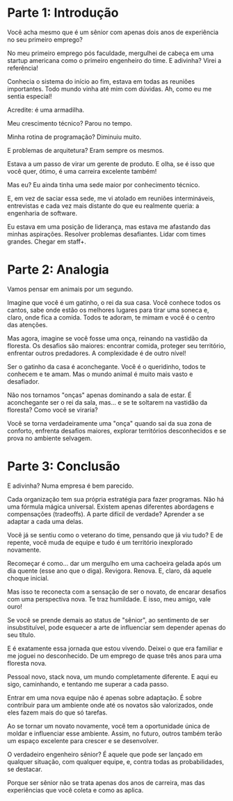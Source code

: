 # Parte 1: Introdução

Você acha mesmo que é um sênior com apenas dois anos de experiência no seu primeiro emprego?

No meu primeiro emprego pós faculdade, mergulhei de cabeça em uma startup americana como o primeiro engenheiro do time. E adivinha? Virei a referência! 

Conhecia o sistema do início ao fim, estava em todas as reuniões importantes. Todo mundo vinha até mim com dúvidas. Ah, como eu me sentia especial!

Acredite: é uma armadilha.

Meu crescimento técnico? Parou no tempo. 

Minha rotina de programação? Diminuiu muito. 

E problemas de arquitetura? Eram sempre os mesmos. 

Estava a um passo de virar um gerente de produto. E olha, se é isso que você quer, ótimo, é uma carreira excelente também!

Mas eu? Eu ainda tinha uma sede maior por conhecimento técnico. 

E, em vez de saciar essa sede, me vi atolado em reuniões intermináveis, entrevistas e cada vez mais distante do que eu realmente queria: a engenharia de software.

Eu estava em uma posição de liderança, mas estava me afastando das minhas aspirações. Resolver problemas desafiantes. Lidar com times grandes. Chegar em staff+.

# Parte 2: Analogia

Vamos pensar em animais por um segundo.

Imagine que você é um gatinho, o rei da sua casa. Você conhece todos os cantos, sabe onde estão os melhores lugares para tirar uma soneca e, claro, onde fica a comida. Todos te adoram, te mimam e você é o centro das atenções.

Mas agora, imagine se você fosse uma onça, reinando na vastidão da floresta. Os desafios são maiores: encontrar comida, proteger seu território, enfrentar outros predadores. A complexidade é de outro nível!

Ser o gatinho da casa é aconchegante. Você é o queridinho, todos te conhecem e te amam. Mas o mundo animal é muito mais vasto e desafiador.

Não nos tornamos "onças" apenas dominando a sala de estar. É aconchegante ser o rei da sala, mas... e se te soltarem na vastidão da floresta? Como você se viraria?

Você se torna verdadeiramente uma "onça" quando sai da sua zona de conforto, enfrenta desafios maiores, explorar territórios desconhecidos e se prova no ambiente selvagem.

# Parte 3: Conclusão

E adivinha? Numa empresa é bem parecido.

Cada organização tem sua própria estratégia para fazer programas. Não há uma fórmula mágica universal. Existem apenas diferentes abordagens e compensações (tradeoffs). A parte difícil de verdade? Aprender a se adaptar a cada uma delas.

Você já se sentiu como o veterano do time, pensando que já viu tudo? E de repente, você muda de equipe e tudo é um território inexplorado novamente.

Recomeçar é como... dar um mergulho em uma cachoeira gelada após um dia quente (esse ano que o diga). Revigora. Renova. E, claro, dá aquele choque inicial.

Mas isso te reconecta com a sensação de ser o novato, de encarar desafios com uma perspectiva nova. Te traz humildade. E isso, meu amigo, vale ouro!

Se você se prende demais ao status de "sênior", ao sentimento de ser insubstituível, pode esquecer a arte de influenciar sem depender apenas do seu título.

E é exatamente essa jornada que estou vivendo. Deixei o que era familiar e me joguei no desconhecido. De um emprego de quase três anos para uma floresta nova.

Pessoal novo, stack nova, um mundo completamente diferente. E aqui eu sigo, caminhando, e tentando me superar a cada passo.

Entrar em uma nova equipe não é apenas sobre adaptação. É sobre contribuir para um ambiente onde até os novatos são valorizados, onde eles fazem mais do que só tarefas.

Ao se tornar um novato novamente, você tem a oportunidade única de moldar e influenciar esse ambiente. Assim, no futuro, outros também terão um espaço excelente para crescer e se desenvolver.

O verdadeiro engenheiro sênior? É aquele que pode ser lançado em qualquer situação, com qualquer equipe, e, contra todas as probabilidades, se destacar.

Porque ser sênior não se trata apenas dos anos de carreira, mas das experiências que você coleta e como as aplica.
